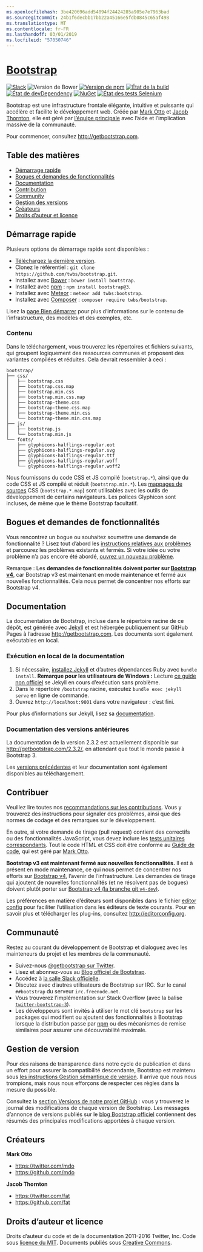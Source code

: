 ```yaml
---
ms.openlocfilehash: 3be420696add54094f24424285a905e7e7963bad
ms.sourcegitcommit: 24b1f6decbb17bb22a45166e5fdb0845c65af498
ms.translationtype: MT
ms.contentlocale: fr-FR
ms.lasthandoff: 03/01/2019
ms.locfileid: "57050746"
---
```

# <a name="bootstraphttpgetbootstrapcom"></a>[Bootstrap](http://getbootstrap.com)

[![Slack](https://bootstrap-slack.herokuapp.com/badge.svg)](https://bootstrap-slack.herokuapp.com)
![Version de Bower](https://img.shields.io/bower/v/bootstrap.svg)
[![Version de npm](https://img.shields.io/npm/v/bootstrap.svg)](https://www.npmjs.com/package/bootstrap)
[![État de la build](https://img.shields.io/travis/twbs/bootstrap/master.svg)](https://travis-ci.org/twbs/bootstrap)
[![État de devDependency](https://img.shields.io/david/dev/twbs/bootstrap.svg)](https://david-dm.org/twbs/bootstrap#info=devDependencies)
[![NuGet](https://img.shields.io/nuget/v/bootstrap.svg)](https://www.nuget.org/packages/Bootstrap)
[![État des tests Selenium](https://saucelabs.com/browser-matrix/bootstrap.svg)](https://saucelabs.com/u/bootstrap)

Bootstrap est une infrastructure frontale élégante, intuitive et puissante qui accélère et facilite le développement web. Créée par [Mark Otto](https://twitter.com/mdo) et [Jacob Thornton](https://twitter.com/fat), elle est géré par [l’équipe principale](https://github.com/orgs/twbs/people) avec l’aide et l’implication massive de la communauté.

Pour commencer, consultez <http://getbootstrap.com>.


## <a name="table-of-contents"></a>Table des matières

* [Démarrage rapide](#quick-start)
* [Bogues et demandes de fonctionnalités](#bugs-and-feature-requests)
* [Documentation](#documentation)
* [Contribution](#contributing)
* [Community](#community)
* [Gestion des versions](#versioning)
* [Créateurs](#creators)
* [Droits d’auteur et licence](#copyright-and-license)


## <a name="quick-start"></a>Démarrage rapide

Plusieurs options de démarrage rapide sont disponibles :

* [Téléchargez la dernière version](https://github.com/twbs/bootstrap/archive/v3.3.7.zip).
* Clonez le référentiel : `git clone https://github.com/twbs/bootstrap.git`.
* Installez avec [Bower](http://bower.io) : `bower install bootstrap`.
* Installez avec [npm](https://www.npmjs.com) : `npm install bootstrap@3`.
* Installez avec [Meteor](https://www.meteor.com) : `meteor add twbs:bootstrap`.
* Installez avec [Composer](https://getcomposer.org) : `composer require twbs/bootstrap`.

Lisez la [page Bien démarrer](http://getbootstrap.com/getting-started/) pour plus d’informations sur le contenu de l’infrastructure, des modèles et des exemples, etc.

### <a name="whats-included"></a>Contenu

Dans le téléchargement, vous trouverez les répertoires et fichiers suivants, qui groupent logiquement des ressources communes et proposent des variantes compilées et réduites. Cela devrait ressembler à ceci :

```
bootstrap/
├── css/
│   ├── bootstrap.css
│   ├── bootstrap.css.map
│   ├── bootstrap.min.css
│   ├── bootstrap.min.css.map
│   ├── bootstrap-theme.css
│   ├── bootstrap-theme.css.map
│   ├── bootstrap-theme.min.css
│   └── bootstrap-theme.min.css.map
├── js/
│   ├── bootstrap.js
│   └── bootstrap.min.js
└── fonts/
    ├── glyphicons-halflings-regular.eot
    ├── glyphicons-halflings-regular.svg
    ├── glyphicons-halflings-regular.ttf
    ├── glyphicons-halflings-regular.woff
    └── glyphicons-halflings-regular.woff2
```

Nous fournissons du code CSS et JS compilé (`bootstrap.*`), ainsi que du code CSS et JS compilé et réduit (`bootstrap.min.*`). Les [mappages de sources](https://developer.chrome.com/devtools/docs/css-preprocessors) CSS (`bootstrap.*.map`) sont utilisables avec les outils de développement de certains navigateurs. Les polices Glyphicon sont incluses, de même que le thème Bootstrap facultatif.


## <a name="bugs-and-feature-requests"></a>Bogues et demandes de fonctionnalités

Vous rencontrez un bogue ou souhaitez soumettre une demande de fonctionnalité ? Lisez tout d’abord les [instructions relatives aux problèmes](https://github.com/twbs/bootstrap/blob/master/CONTRIBUTING.md#using-the-issue-tracker) et parcourez les problèmes existants et fermés. Si votre idée ou votre problème n’a pas encore été abordé, [ouvrez un nouveau problème](https://github.com/twbs/bootstrap/issues/new).

Remarque : Les **demandes de fonctionnalités doivent porter sur [Bootstrap v4](https://github.com/twbs/bootstrap/tree/v4-dev)**, car Bootstrap v3 est maintenant en mode maintenance et fermé aux nouvelles fonctionnalités. Cela nous permet de concentrer nos efforts sur Bootstrap v4.


## <a name="documentation"></a>Documentation

La documentation de Bootstrap, incluse dans le répertoire racine de ce dépôt, est générée avec [Jekyll](http://jekyllrb.com) et est hébergée publiquement sur GitHub Pages à l’adresse <http://getbootstrap.com>. Les documents sont également exécutables en local.

### <a name="running-documentation-locally"></a>Exécution en local de la documentation

1. Si nécessaire, [installez Jekyll](http://jekyllrb.com/docs/installation) et d’autres dépendances Ruby avec `bundle install`.
   **Remarque pour les utilisateurs de Windows :** Lecture [ce guide non officiel](http://jekyll-windows.juthilo.com/) se Jekyll en cours d’exécution sans problème.
2. Dans le répertoire `/bootstrap` racine, exécutez `bundle exec jekyll serve` en ligne de commande.
4. Ouvrez `http://localhost:9001` dans votre navigateur : c’est fini.

Pour plus d’informations sur Jekyll, lisez sa [documentation](http://jekyllrb.com/docs/home/).

### <a name="documentation-for-previous-releases"></a>Documentation des versions antérieures

La documentation de la version 2.3.2 est actuellement disponible sur <http://getbootstrap.com/2.3.2/>, en attendant que tout le monde passe à Bootstrap 3.

Les [versions précédentes](https://github.com/twbs/bootstrap/releases) et leur documentation sont également disponibles au téléchargement.


## <a name="contributing"></a>Contribuer

Veuillez lire toutes nos [recommandations sur les contributions](https://github.com/twbs/bootstrap/blob/master/CONTRIBUTING.md). Vous y trouverez des instructions pour signaler des problèmes, ainsi que des normes de codage et des remarques sur le développement.

En outre, si votre demande de tirage (pull request) contient des correctifs ou des fonctionnalités JavaScript, vous devez inclure les [tests unitaires correspondants](https://github.com/twbs/bootstrap/tree/master/js/tests). Tout le code HTML et CSS doit être conforme au [Guide de code](https://github.com/mdo/code-guide), qui est géré par [Mark Otto](https://github.com/mdo).

**Bootstrap v3 est maintenant fermé aux nouvelles fonctionnalités.** Il est à présent en mode maintenance, ce qui nous permet de concentrer nos efforts sur [Bootstrap v4](https://github.com/twbs/bootstrap/tree/v4-dev), l’avenir de l’infrastructure. Les demandes de tirage qui ajoutent de nouvelles fonctionnalités (et ne résolvent pas de bogues) doivent plutôt porter sur [Bootstrap v4 (la branche git `v4-dev`)](https://github.com/twbs/bootstrap/tree/v4-dev).

Les préférences en matière d’éditeurs sont disponibles dans le fichier [editor config](https://github.com/twbs/bootstrap/blob/master/.editorconfig) pour faciliter l’utilisation dans les éditeurs de texte courants. Pour en savoir plus et télécharger les plug-ins, consultez <http://editorconfig.org>.


## <a name="community"></a>Communauté

Restez au courant du développement de Bootstrap et dialoguez avec les mainteneurs du projet et les membres de la communauté.

* Suivez-nous [@getbootstrap sur Twitter](https://twitter.com/getbootstrap).
* Lisez et abonnez-vous au [Blog officiel de Bootstrap](http://blog.getbootstrap.com).
* Accédez à [la salle Slack officielle](https://bootstrap-slack.herokuapp.com).
* Discutez avec d’autres utilisateurs de Bootstrap sur IRC. Sur le canal `##bootstrap` du serveur `irc.freenode.net`.
* Vous trouverez l’implémentation sur Stack Overflow (avec la balise [`twitter-bootstrap-3`](https://stackoverflow.com/questions/tagged/twitter-bootstrap-3)).
* Les développeurs sont invités à utiliser le mot clé `bootstrap` sur les packages qui modifient ou ajoutent des fonctionnalités à Bootstrap lorsque la distribution passe par [npm](https://www.npmjs.com/browse/keyword/bootstrap) ou des mécanismes de remise similaires pour assurer une découvrabilité maximale.


## <a name="versioning"></a>Gestion de version

Pour des raisons de transparence dans notre cycle de publication et dans un effort pour assurer la compatibilité descendante, Bootstrap est maintenu sous [les instructions Gestion sémantique de version](http://semver.org/). Il arrive que nous nous trompions, mais nous nous efforçons de respecter ces règles dans la mesure du possible.

Consultez la [section Versions de notre projet GitHub](https://github.com/twbs/bootstrap/releases) : vous y trouverez le journal des modifications de chaque version de Bootstrap. Les messages d’annonce de versions publiés sur le [blog Bootstrap officiel](http://blog.getbootstrap.com) contiennent des résumés des principales modifications apportées à chaque version.


## <a name="creators"></a>Créateurs

**Mark Otto**

* <https://twitter.com/mdo>
* <https://github.com/mdo>

**Jacob Thornton**

* <https://twitter.com/fat>
* <https://github.com/fat>


## <a name="copyright-and-license"></a>Droits d’auteur et licence

Droits d’auteur du code et de la documentation 2011-2016 Twitter, Inc. Code sous [licence du MIT](https://github.com/twbs/bootstrap/blob/master/LICENSE). Documents publiés sous [Creative Commons](https://github.com/twbs/bootstrap/blob/master/docs/LICENSE).
